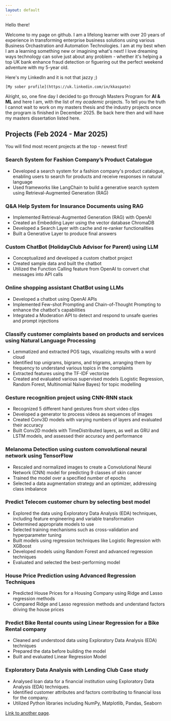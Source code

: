 ```yaml
---
layout: default
---
```


Hello there! 

Welcome to my page on github. I am a lifelong learner with over 20 years of experience in transforming enterprise business solutions using various Business Orchastration and Automation Technologies. I am at my best when I am a learning something new or imagining what's next! I love dreaming ways technology can solve just about any problem - whether it's helping a top UK bank enhance fraud detection or figuering out the perfect weekend adventure with my 5-year old. 


Here's my LinkedIn and it is not that jazzy ;)
```
[My sober profile](https://uk.linkedin.com/in/kkaspate)
```


Alright, so, one fine day I decided to go through Masters Program for **AI & ML** and here I am, with the list of my _academic_ projects. To tell you the truth I cannot wait to work on my masters thesis and the industry projects once the program is finished in December 2025. Be back here then and will have my masters dissertation listed here. 

## Projects (Feb 2024 - Mar 2025) 

You will find most recent projects at the top - newest first!

### Search System for Fashion Company’s Product Catalogue 
*  Developed a search system for a fashion company's product catalogue, enabling users to search for products and receive responses in natural language
*  Used frameworks like LangChain to build a generative search system using Retrieval-Augmented Generation (RAG)

### Q&A Help System for Insurance Documents using RAG
*  Implemented Retrieval-Augmented Generation (RAG) with OpenAI
*  Created an Embedding Layer using the vector database ChromaDB
*  Developed a Search Layer with cache and re-ranker functionalities
*  Built a Generative Layer to produce final answers

### Custom ChatBot (HolidayClub Advisor for Parent) using LLM
*  Conceptualized and developed a custom chatbot project
*  Created sample data and built the chatbot
*  Utilized the Function Calling feature from OpenAI to convert chat messages into API calls

### Online shopping assistant ChatBot using LLMs
*  Developed a chatbot using OpenAI APIs
*  Implemented Few-shot Prompting and Chain-of-Thought Prompting to enhance the chatbot's capabilities
*  Integrated a Moderation API to detect and respond to unsafe queries and prompt injections

### Classify customer complaints based on products and services using Natural Language Processing
*  Lemmatized and extracted POS tags, visualizing results with a word cloud
*  Identified top unigrams, bigrams, and trigrams, arranging them by frequency to understand various topics in the complaints
*  Extracted features using the TF-IDF vectorize
*  Created and evaluated various supervised models (Logistic Regression, Random Forest, Multinomial Naïve Bayes) for topic modelling

### Gesture recognition project using CNN-RNN stack
*  Recognized 5 different hand gestures from short video clips
*  Developed a generator to process videos as sequences of images
*  Created Conv3D models with varying numbers of layers and evaluated their accuracy
*  Built Conv2D models with TimeDistributed layers, as well as GRU and LSTM models, and assessed their accuracy and performance

### Melanoma Detection using custom convolutional neural network using TensorFlow
*  Rescaled and normalized images to create a Convolutional Neural Network (CNN) model for predicting 9 classes of skin cancer
*  Trained the model over a specified number of epochs
*  Selected a data augmentation strategy and an optimizer, addressing class imbalance

### Predict Telecom customer churn by selecting best model 
*   Explored the data using Exploratory Data Analysis (EDA) techniques, including feature engineering and variable transformation
*   Determined appropriate models to use
*   Selected training mechanisms such as cross-validation and hyperparameter tuning
*   Built models using regression techniques like Logistic Regression with XGBoost
*   Developed models using Random Forest and advanced regression techniques
*   Evaluated and selected the best-performing model

### House Price Prediction using Advanced Regression Techniques
*   Predicted House Prices for a Housing Company using Ridge and Lasso regression methods
*   Compared Ridge and Lasso regression methods and understand factors driving the house prices 

### Predict Bike Rental counts using Linear Regression for a Bike Rental company
*  	Cleaned and understood data using Exploratory Data Analysis (EDA) techniques   
*   Prepared the data before building the model
*   Built and evaluated Linear Regression Model 

### Exploratory Data Analysis with Lending Club Case study  
*   Analysed loan data for a financial institution using Exploratory Data Analysis (EDA) techniques.
*   Identified customer attributes and factors contributing to financial loss for the company.
*   Utilized Python libraries including NumPy, Matplotlib, Pandas, Seaborn


[Link to another page](./another-page.html).
